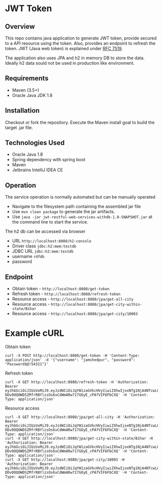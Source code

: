 # JWT Token

## Overview

This repo contains java application to generate JWT token, provide secured to a API resource using the token. Also, provides an endpoint to refresh the token. JWT (Java web token) is explained under [RFC 7519](https://tools.ietf.org/html/rfc7519).

The application also uses JPA and h2 in memory DB to store the data. Ideally h2 data sould not be used in production like environment.

## Requirements

  * Maven (3.5+)
  * Oracle Java JDK 1.8
  
## Installation

Checkout or fork the repository. Execute the Maven install goal to build the target .jar file.

## Technologies Used

  * Oracle Java 1.8
  * Spring dependency with spring boot
  * Maven
  * Jetbrains IntelliJ IDEA CE


## Operation

The service operation is normally automated but can be manually operated

  * Navigate to the filesystem path containing the assembled jar file
  * Use `mvn clean package` to generate the jar artifacts.
  * Use `java -jar jwt-restful-web-services-withdb-1.0-SNAPSHOT.jar` at the command line to start the service.
  
The h2 db can be accessed via browser
  
  * URL `http://localhost:8080/h2-console`
  * Driver class `jdbc:h2:mem:testdb`
  * JDBC URL `jdbc:h2:mem:testdb`
  * username `rdfdb`
  * password 
  
## Endpoint

  * Obtain token - `http://localhost:8080/get-token` 
  * Refresh token  - `http://localhost:8080/refresh-token`
  * Resource access - `http://localhost:8080/jpa/get-all-city`
  * Resource access - `http://localhost:8080/jpa/get-city-within-state/Bihar`
  * Resource access - `http://localhost:8080/jpa/get-city/10003`
  
  
# Example cURL

Obtain token
    
    curl -X POST http://localhost:8080/get-token -H 'Content-Type: application/json' -d '{"username": "jamshedpur", "password": "Password$@!54321"}'
  
Refresh token
  
    curl -X GET http://localhost:8080/refresh-token -H 'Authorization: Bearer eyJhbGciOiJIUzUxMiJ9.eyJzdWIiOiJqYW1zaGVkcHVyIiwiZXhwIjoxNTg1NjA4NTcwLCJpYXQiOjE1ODU2MDgyNzB9.LLuGk_vBeqpVmdKiuItrver494UAxIJcw-DDv0OQOWDSZMfrRBYlzsOs6xCdWmARw717GOyE_cPAfVIF6FbCXQ' -H 'Content-Type: application/json'
    
Resource access

    curl -X GET http://localhost:8080/jpa/get-all-city -H 'Authorization: Bearer eyJhbGciOiJIUzUxMiJ9.eyJzdWIiOiJqYW1zaGVkcHVyIiwiZXhwIjoxNTg1NjA4NTcwLCJpYXQiOjE1ODU2MDgyNzB9.LLuGk_vBeqpVmdKiuItrver494UAxIJcw-DDv0OQOWDSZMfrRBYlzsOs6xCdWmARw717GOyE_cPAfVIF6FbCXQ' -H 'Content-Type: application/json'
    curl -X GET http://localhost:8080/jpa/get-city-within-state/Bihar -H 'Authorization: Bearer eyJhbGciOiJIUzUxMiJ9.eyJzdWIiOiJqYW1zaGVkcHVyIiwiZXhwIjoxNTg1NjA4NTcwLCJpYXQiOjE1ODU2MDgyNzB9.LLuGk_vBeqpVmdKiuItrver494UAxIJcw-DDv0OQOWDSZMfrRBYlzsOs6xCdWmARw717GOyE_cPAfVIF6FbCXQ' -H 'Content-Type: application/json'
    curl -X GET http://localhost:8080/jpa/get-city/10003 -H 'Authorization: Bearer eyJhbGciOiJIUzUxMiJ9.eyJzdWIiOiJqYW1zaGVkcHVyIiwiZXhwIjoxNTg1NjA4NTcwLCJpYXQiOjE1ODU2MDgyNzB9.LLuGk_vBeqpVmdKiuItrver494UAxIJcw-DDv0OQOWDSZMfrRBYlzsOs6xCdWmARw717GOyE_cPAfVIF6FbCXQ' -H 'Content-Type: application/json'
